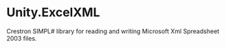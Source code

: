 # Unity.ExcelXML
Crestron SIMPL# library for reading and writing Microsoft Xml Spreadsheet 2003 files.
